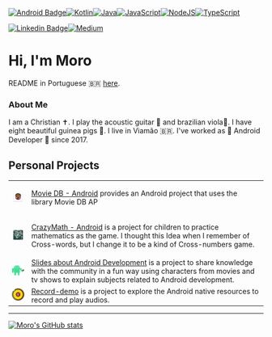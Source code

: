 [![Android Badge](https://img.shields.io/badge/Android-3DDC84?style=for-the-badge&logo=android&logoColor=white)](https://www.android.com/)[![Kotlin](https://img.shields.io/badge/Kotlin-0095D5?&style=for-the-badge&logo=kotlin&logoColor=white)](https://kotlinlang.org/)[![Java](https://img.shields.io/badge/Java-ED8B00?style=for-the-badge&logo=java&logoColor=white)](https://www.java.com/en/)[![JavaScript](https://img.shields.io/badge/JavaScript-323330?style=for-the-badge&logo=javascript&logoColor=F7DF1E)](https://www.w3schools.com/js/)[![NodeJS](https://img.shields.io/badge/Node.js-339933?style=for-the-badge&logo=nodedotjs&logoColor=white)](https://nodejs.org/en/)[![TypeScript](https://img.shields.io/badge/TypeScript-007ACC?style=for-the-badge&logo=typescript&logoColor=white)](https://www.typescriptlang.org)

[![Linkedin Badge](https://img.shields.io/badge/-LinkedIn-blue?style=flat-square&logo=Linkedin&logoColor=white)](https://www.linkedin.com/in/gabrielbronzattimoro15031994/)[![Medium](https://img.shields.io/badge/Medium-12100E?style=for-the-badge&logo=medium&logoColor=white)](https://medium.com/@gabrielbronzattimoro.es)

# Hi, I'm Moro

README in Portuguese 🇧🇷 [here](README_ptBr.md). 

### About Me

I am a Christian ✝️. I play the acoustic guitar 🎸 and brazilian viola🎻. I have eight beautiful guinea pigs 🐷.
I live in Viamão 🇧🇷. I've worked as 🤖 Android Developer 💚 since 2017.

## Personal Projects

<table style="overflow-x:auto;">
   <tr>
      <td>
         <a href="https://github.com/gabrielbmoro/MovieDB-Android">
         <img style="width: 80px;height: auto;" src="img/movie-db-android-icon.png">
         </a>
      </td>
      <td>
         <p>
            <a href=https://github.com/gabrielbmoro/MovieDB-Android>Movie DB - Android</a> provides an Android project that uses the library Movie DB AP
         </p>
      </td>
   </tr>
   <tr>
      <td>
         <a href="https://github.com/gabrielbmoro/CrazyMath-Android">
         <img style="width: 80px;height: auto;" src="img/crazy-math-android-icon.png" />
         </a>
      </td>
      <td>
         <p>
            <a href="https://github.com/gabrielbmoro/CrazyMath-Android">CrazyMath - Android</a> is a project for children to practice mathematics as the game. I thought this Idea when I remember of Cross-words, but I change it to be a kind of Cross-numbers game.
         </p>
      </td>
   </tr>
   <tr>
      <td>
         <a href="https://github.com/gabrielbmoro/slides-about-android-development">
         <img style="width: 80px;height: auto;" src="img/android-dev-rs.png">
         </a>
      </td>
      <td>
         <a href="https://github.com/gabrielbmoro/slides-about-android-development">Slides about Android Development</a> is a project to share knowledge with the community in a fun way using characters from movies and tv shows to explain subjects related to Android development.
      </td>
   </tr>
   <tr>
      <td>
         <a href="https://github.com/gabrielbmoro/record-demo">
         <img style="width: 80px;height: auto;" src="img/record-demo-icon.png">
         </a>
      </td>
      <td>
         <a href="https://github.com/gabrielbmoro/record-demo">Record-demo</a> is a project to explore the Android native resources to record and play audios.
      </td>
   </tr>
</table>


---

[![Moro's GitHub stats](https://github-readme-stats.vercel.app/api?username=gabrielbmoro)](https://github.com/gabrielbmoro/gabrielbmoro)
